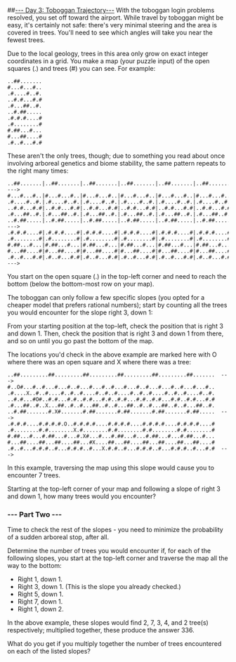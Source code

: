 ##[--- Day 3: Toboggan Trajectory---](https://adventofcode.com/2020/day/3)
With the toboggan login problems resolved, you set off toward the airport. While travel by toboggan might be easy, it's certainly not safe: there's very minimal steering and the area is covered in trees. You'll need to see which angles will take you near the fewest trees.

Due to the local geology, trees in this area only grow on exact integer coordinates in a grid. You make a map (your puzzle input) of the open squares (.) and trees (#) you can see. For example:

```
..##.......
#...#...#..
.#....#..#.
..#.#...#.#
.#...##..#.
..#.##.....
.#.#.#....#
.#........#
#.##...#...
#...##....#
.#..#...#.#
```

These aren't the only trees, though; due to something you read about once involving arboreal genetics and biome stability, the same pattern repeats to the right many times:

```
..##.......|..##.......|..##.......|..##.......|..##.......|..##.......  --->
#...#...#..|#...#...#..|#...#...#..|#...#...#..|#...#...#..|#...#...#..
.#....#..#.|.#....#..#.|.#....#..#.|.#....#..#.|.#....#..#.|.#....#..#.
..#.#...#.#|..#.#...#.#|..#.#...#.#|..#.#...#.#|..#.#...#.#|..#.#...#.#
.#...##..#.|.#...##..#.|.#...##..#.|.#...##..#.|.#...##..#.|.#...##..#.
..#.##.....|..#.##.....|..#.##.....|..#.##.....|..#.##.....|..#.##.....  --->
.#.#.#....#|.#.#.#....#|.#.#.#....#|.#.#.#....#|.#.#.#....#|.#.#.#....#
.#........#|.#........#|.#........#|.#........#|.#........#|.#........#
#.##...#...|#.##...#...|#.##...#...|#.##...#...|#.##...#...|#.##...#...
#...##....#|#...##....#|#...##....#|#...##....#|#...##....#|#...##....#
.#..#...#.#|.#..#...#.#|.#..#...#.#|.#..#...#.#|.#..#...#.#|.#..#...#.#  --->
```

You start on the open square (.) in the top-left corner and need to reach the bottom (below the bottom-most row on your map).

The toboggan can only follow a few specific slopes (you opted for a cheaper model that prefers rational numbers); start by counting all the trees you would encounter for the slope right 3, down 1:

From your starting position at the top-left, check the position that is right 3 and down 1. Then, check the position that is right 3 and down 1 from there, and so on until you go past the bottom of the map.

The locations you'd check in the above example are marked here with O where there was an open square and X where there was a tree:

```
..##.........##.........##.........##.........##.........##.......  --->
#..O#...#..#...#...#..#...#...#..#...#...#..#...#...#..#...#...#..
.#....X..#..#....#..#..#....#..#..#....#..#..#....#..#..#....#..#.
..#.#...#O#..#.#...#.#..#.#...#.#..#.#...#.#..#.#...#.#..#.#...#.#
.#...##..#..X...##..#..#...##..#..#...##..#..#...##..#..#...##..#.
..#.##.......#.X#.......#.##.......#.##.......#.##.......#.##.....  --->
.#.#.#....#.#.#.#.O..#.#.#.#....#.#.#.#....#.#.#.#....#.#.#.#....#
.#........#.#........X.#........#.#........#.#........#.#........#
#.##...#...#.##...#...#.X#...#...#.##...#...#.##...#...#.##...#...
#...##....##...##....##...#X....##...##....##...##....##...##....#
.#..#...#.#.#..#...#.#.#..#...X.#.#..#...#.#.#..#...#.#.#..#...#.#  --->
```

In this example, traversing the map using this slope would cause you to encounter 7 trees.

Starting at the top-left corner of your map and following a slope of right 3 and down 1, how many trees would you encounter?

### --- Part Two ---
Time to check the rest of the slopes - you need to minimize the probability of a sudden arboreal stop, after all.

Determine the number of trees you would encounter if, for each of the following slopes, you start at the top-left corner and traverse the map all the way to the bottom:

+ Right 1, down 1.
+ Right 3, down 1. (This is the slope you already checked.)
+ Right 5, down 1.
+ Right 7, down 1.
+ Right 1, down 2.

In the above example, these slopes would find 2, 7, 3, 4, and 2 tree(s) respectively; multiplied together, these produce the answer 336.

What do you get if you multiply together the number of trees encountered on each of the listed slopes?

